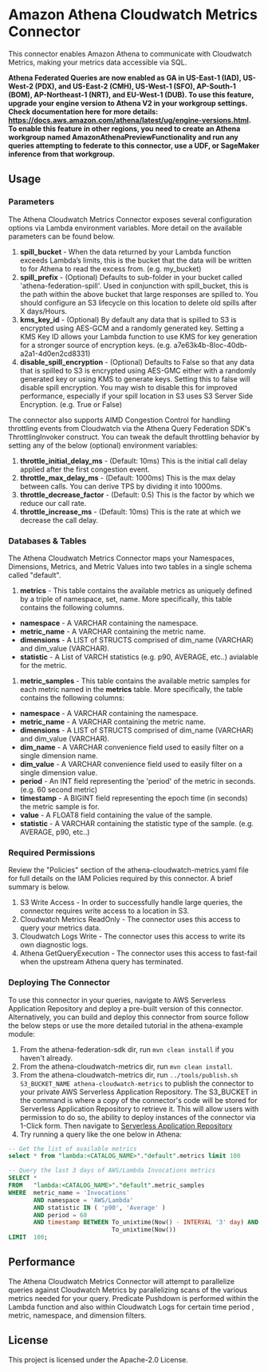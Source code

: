 # Amazon Athena Cloudwatch Metrics Connector

This connector enables Amazon Athena to communicate with Cloudwatch Metrics, making your metrics data accessible via SQL. 

**Athena Federated Queries are now enabled as GA in US-East-1 (IAD), US-West-2 (PDX), and US-East-2 (CMH), US-West-1 (SFO), AP-South-1 (BOM), AP-Northeast-1 (NRT), and EU-West-1 (DUB). To use this feature, upgrade your engine version to Athena V2 in your workgroup settings. Check documentation here for more details: https://docs.aws.amazon.com/athena/latest/ug/engine-versions.html.  To enable this feature in other regions, you need to create an Athena workgroup named AmazonAthenaPreviewFunctionality and run any queries attempting to federate to this connector, use a UDF, or SageMaker inference from that workgroup.**

## Usage

### Parameters

The Athena Cloudwatch Metrics Connector exposes several configuration options via Lambda environment variables. More detail on the available parameters can be found below.

1. **spill_bucket** - When the data returned by your Lambda function exceeds Lambda’s limits, this is the bucket that the data will be written to for Athena to read the excess from. (e.g. my_bucket)
2. **spill_prefix** - (Optional) Defaults to sub-folder in your bucket called 'athena-federation-spill'. Used in conjunction with spill_bucket, this is the path within the above bucket that large responses are spilled to. You should configure an S3 lifecycle on this location to delete old spills after X days/Hours.
3. **kms_key_id** - (Optional) By default any data that is spilled to S3 is encrypted using AES-GCM and a randomly generated key. Setting a KMS Key ID allows your Lambda function to use KMS for key generation for a stronger source of encryption keys. (e.g. a7e63k4b-8loc-40db-a2a1-4d0en2cd8331)
4. **disable_spill_encryption** - (Optional) Defaults to False so that any data that is spilled to S3 is encrypted using AES-GMC either with a randomly generated key or using KMS to generate keys. Setting this to false will disable spill encryption. You may wish to disable this for improved performance, especially if your spill location in S3 uses S3 Server Side Encryption. (e.g. True or False)

The connector also supports AIMD Congestion Control for handling throttling events from Cloudwatch via the Athena Query Federation SDK's ThrottlingInvoker construct. You can tweak the default throttling behavior by setting any of the below (optional) environment variables:

1. **throttle_initial_delay_ms** - (Default: 10ms) This is the initial call delay applied after the first congestion event.
1. **throttle_max_delay_ms** - (Default: 1000ms) This is the max delay between calls. You can derive TPS by dividing it into 1000ms.
1. **throttle_decrease_factor** - (Default: 0.5) This is the factor by which we reduce our call rate.
1. **throttle_increase_ms** - (Default: 10ms) This is the rate at which we decrease the call delay.


### Databases & Tables

The Athena Cloudwatch Metrics Connector maps your Namespaces, Dimensions, Metrics, and Metric Values into two tables in a single schema called "default".

1. **metrics** - This table contains the available metrics as uniquely defined by a triple of namespace, set<dimension>, name. More specifically, this table contains the following columns.

  * **namespace** - A VARCHAR containing the namespace.
  * **metric_name** - A VARCHAR containing the metric name.
  * **dimensions** - A LIST of STRUCTS comprised of dim_name (VARCHAR) and dim_value (VARCHAR).
  * **statistic** - A List of VARCH statistics (e.g. p90, AVERAGE, etc..) avialable for the metric. 

1. **metric_samples** - This table contains the available metric samples for each metric named in the **metrics** table. More specifically, the table contains the following columns:
  * **namespace** - A VARCHAR containing the namespace.
  * **metric_name** - A VARCHAR containing the metric name.
  * **dimensions** - A LIST of STRUCTS comprised of dim_name (VARCHAR) and dim_value (VARCHAR).
  * **dim_name** - A VARCHAR convenience field used to easily filter on a single dimension name.
  * **dim_value** - A VARCHAR convenience field used to easily filter on a single dimension value.
  * **period** - An INT field representing the 'period' of the metric in seconds. (e.g. 60 second metric)
  * **timestamp** - A BIGINT field representing the epoch time (in seconds) the metric sample is for.
  * **value** - A FLOAT8 field containing the value of the sample.
  * **statistic** - A VARCHAR containing the statistic type of the sample. (e.g. AVERAGE, p90, etc..)

### Required Permissions

Review the "Policies" section of the athena-cloudwatch-metrics.yaml file for full details on the IAM Policies required by this connector. A brief summary is below.

1. S3 Write Access - In order to successfully handle large queries, the connector requires write access to a location in S3. 
2. Cloudwatch Metrics ReadOnly - The connector uses this access to query your metrics data.
2. Cloudwatch Logs Write - The connector uses this access to write its own diagnostic logs.
1. Athena GetQueryExecution - The connector uses this access to fast-fail when the upstream Athena query has terminated.

### Deploying The Connector

To use this connector in your queries, navigate to AWS Serverless Application Repository and deploy a pre-built version of this connector. Alternatively, you can build and deploy this connector from source follow the below steps or use the more detailed tutorial in the athena-example module:

1. From the athena-federation-sdk dir, run `mvn clean install` if you haven't already.
2. From the athena-cloudwatch-metrics dir, run `mvn clean install`.
3. From the athena-cloudwatch-metrics dir, run  `../tools/publish.sh S3_BUCKET_NAME athena-cloudwatch-metrics` to publish the connector to your private AWS Serverless Application Repository. The S3_BUCKET in the command is where a copy of the connector's code will be stored for Serverless Application Repository to retrieve it. This will allow users with permission to do so, the ability to deploy instances of the connector via 1-Click form. Then navigate to [Serverless Application Repository](https://aws.amazon.com/serverless/serverlessrepo)
4. Try running a query like the one below in Athena: 
```sql
-- Get the list of available metrics
select * from "lambda:<CATALOG_NAME>"."default".metrics limit 100

-- Query the last 3 days of AWS/Lambda Invocations metrics
SELECT * 
FROM   "lambda:<CATALOG_NAME>"."default".metric_samples 
WHERE  metric_name = 'Invocations' 
       AND namespace = 'AWS/Lambda' 
       AND statistic IN ( 'p90', 'Average' ) 
       AND period = 60 
       AND timestamp BETWEEN To_unixtime(Now() - INTERVAL '3' day) AND 
                             To_unixtime(Now()) 
LIMIT  100; 
```

## Performance

The Athena Cloudwatch Metrics Connector will attempt to parallelize queries against Cloudwatch Metrics by parallelizing scans of the various metrics needed for your query. Predicate Pushdown is performed within the Lambda function and also within Cloudwatch Logs for certain time period , metric, namespace, and dimension filters.

## License

This project is licensed under the Apache-2.0 License.